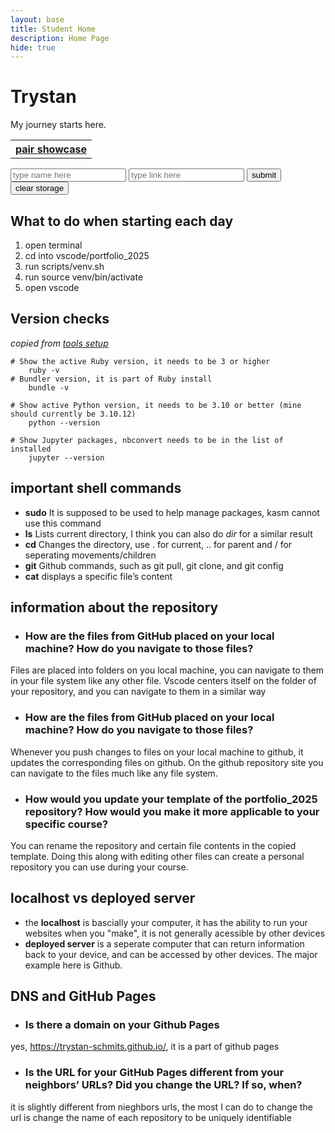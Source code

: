 ```yaml
---
layout: base
title: Student Home 
description: Home Page
hide: true
---
```

# Trystan
My journey starts here.

<table>
<tbody><tr id="linkTablePlaceInto">
    <th>
        <a href="/CSA1/pair/showcase">pair showcase</a>
    </th>
</tr>
</tbody></table>
<div>
    <input type="text" placeholder="type name here" id="linkTableInputField">
    <input type="text" placeholder="type link here" id="linkTableInputField2">
    <button id="linkTableSubmitButton">submit</button>
    <button id="clearStorage">clear storage</button>
</div>
<script>
var linkTablePlaceInto = document.getElementById("linkTablePlaceInto");
var linkTableInputField = document.getElementById("linkTableInputField");
var linkTableInputField2 = document.getElementById("linkTableInputField2");
var linkTableSubmitButton = document.getElementById("linkTableSubmitButton");
var clearStorageButton = document.getElementById("clearStorage");
var links = localStorage.getItem("links");
var links1 = localStorage.getItem("links");
if(!links){links=[""]; localStorage.setItem("links","")};
if(typeof links != "object"){
    links = links.split(",");
    for(let i = 0; i< links.length; i++){
        console.log(links[i].toString())
        links[i] = links[i].split("~");
        if(links[i][0] == ""){continue;}
        var newLink = document.createElement("a");
        newLink.href = links[i][1];
        newLink.innerText = links[i][0];
        var tableHeader = document.createElement("th");
        tableHeader.append(newLink);
        linkTablePlaceInto.append(tableHeader);
    };
}
linkTableSubmitButton.addEventListener("click",()=>{
    var name = linkTableInputField.value;
    var link = linkTableInputField2.value;
    var newLink = document.createElement("a");
    if (!(name.includes(",")||name.includes("~"))){
    newLink.href = link;
    newLink.innerText = name;
    var tableHeader = document.createElement("th");
    tableHeader.append(newLink);
    linkTablePlaceInto.append(tableHeader);
    links1 = links1 + ","+name+"~"+link;
    localStorage.setItem("links",links1);
    }
});
clearStorage.addEventListener("click",()=>{
    localStorage.removeItem("links");
    window.location.reload();
});
</script>

## What to do when starting each day
1. open terminal
2. cd into vscode/portfolio_2025
3. run scripts/venv.sh
4. run source venv/bin/activate
5. open vscode

## Version checks
*copied from [tools setup](https://nighthawkcoders.github.io/portfolio_2025/devops/tools/setup)*

```
# Show the active Ruby version, it needs to be 3 or higher
    ruby -v
# Bundler version, it is part of Ruby install
    bundle -v

# Show active Python version, it needs to be 3.10 or better (mine should currently be 3.10.12)
    python --version

# Show Jupyter packages, nbconvert needs to be in the list of installed
    jupyter --version
```

## important shell commands
* **sudo** It is supposed to be used to help manage packages, kasm cannot use this command
* **ls**  Lists current directory, I think you can also do *dir* for a similar result
* **cd** Changes the directory, use . for current, .. for parent and / for seperating movements/children
* **git**  Github commands, such as git pull, git clone, and git config
* **cat**  displays a specific file’s content

## information about the repository
* ### How are the files from GitHub placed on your local machine? How do you navigate to those files?
Files are placed into folders on you local machine, you can navigate to them in your file system like any other file. Vscode centers itself on the folder of your repository, and you can navigate to them in a similar way
* ### How are the files from GitHub placed on your local machine? How do you navigate to those files?
Whenever you push changes to files on your local machine to github, it updates the corresponding files on github. On the github repository site you can navigate to the files much like any file system.
* ### How would you update your template of the portfolio_2025 repository? How would you make it more applicable to your specific course?
You can rename the repository and certain file contents in the copied template. Doing this along with editing other files can create a personal repository you can use during your course.

## localhost vs deployed server
* the **localhost** is bascially your computer, it has the ability to run your websites when you "make", it is not generally acessible by other devices
* **deployed server** is a seperate computer that can return information back to your device, and can be accessed by other devices. The major example here is Github.

## DNS and GitHub Pages
* ###  Is there a domain on your Github Pages
yes, https://trystan-schmits.github.io/, it is a part of github pages
* ### Is the URL for your GitHub Pages different from your neighbors’ URLs? Did you change the URL? If so, when?
it is slightly different from nieghbors urls, the most I can do to change the url is change the name of each repository to be uniquely identifiable